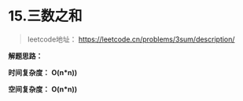 # 15.三数之和

> leetcode地址： https://leetcode.cn/problems/3sum/description/

**解题思路：**



**时间复杂度：** **O(n*n))**

**空间复杂度：** **O(n*n))**

````typescript

````

